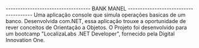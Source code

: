 ----------------------------------- BANK MANEL --------------------------------------
Uma aplicação console que simula operações basicas de um banco. Desenvolvida com.NET, 
essa aplicação trouxe a oportunidade de rever conceitos de Orientação a Objetos.
O Projeto foi desenvolvido para um bootcamp "LocalizaLabs .NET Developer", fornecido pela Digital Innovation One.
